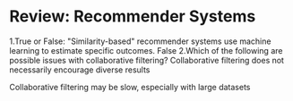 #  Review: Recommender Systems
1.T​rue or False: "Similarity-based" recommender systems use machine learning to estimate specific outcomes.
False
2.W​hich of the following are possible issues with collaborative filtering?
C​ollaborative filtering does not necessarily encourage diverse results

C​ollaborative filtering may be slow, especially with large datasets
